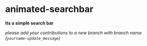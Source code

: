 # animated-searchbar

**Its a simple search bar**

 _please add your contributions to a new branch with branch name (```yourname-update_message```)_
